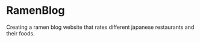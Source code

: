# RamenBlog

Creating a ramen blog website that rates different japanese restaurants and their foods.
